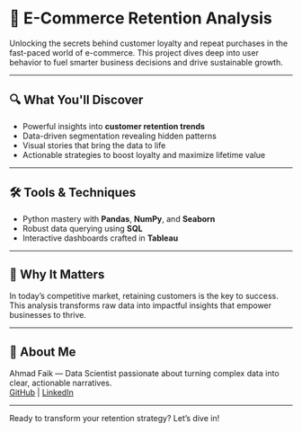 # 🚀 E-Commerce Retention Analysis

Unlocking the secrets behind customer loyalty and repeat purchases in the fast-paced world of e-commerce. This project dives deep into user behavior to fuel smarter business decisions and drive sustainable growth.

---

## 🔍 What You'll Discover

- Powerful insights into **customer retention trends**  
- Data-driven segmentation revealing hidden patterns  
- Visual stories that bring the data to life  
- Actionable strategies to boost loyalty and maximize lifetime value  

---

## 🛠️ Tools & Techniques

- Python mastery with **Pandas**, **NumPy**, and **Seaborn**  
- Robust data querying using **SQL**  
- Interactive dashboards crafted in **Tableau**  

---

## 🎯 Why It Matters

In today’s competitive market, retaining customers is the key to success. This analysis transforms raw data into impactful insights that empower businesses to thrive.

---

## 👤 About Me

Ahmad Faik — Data Scientist passionate about turning complex data into clear, actionable narratives.  
[GitHub](https://github.com/ahmadFaik) | [LinkedIn](https://linkedin.com/in/ahmadfaik)

---

Ready to transform your retention strategy? Let’s dive in!

